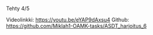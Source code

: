 Tehty 4/5

Videolinkki: https://youtu.be/eYAP9dAxsu4
Github: https://github.com/Miklah1-OAMK-tasks/ASDT_harjoitus_6